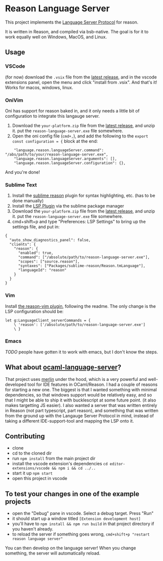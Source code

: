 # Reason Language Server

This project implements the [Language Server Protocol](https://microsoft.github.io/language-server-protocol/specification#initialize) for reason.

It is written in Reason, and compiled via bsb-native. The goal is for it to work equally well on Windows, MacOS, and Linux.

## Usage

### VSCode

(for now) download the `.vsix` file from the [latest release](https://github.com/jaredly/reason-language-server/releases), and in the vscode extensions panel, open the menu and click "install from .vsix". And that's it!
Works for macos, windows, linux.

### OniVim

Oni has support for reason baked in, and it only needs a little bit of configuration to integrate this langauge server.

1. Download the `your-platform.zip` file from the [latest release](https://github.com/jaredly/reason-language-server/releases), and unzip it. put the `reason-language-server.exe` file somewhere.
2. Open the oni config file (`cmd+,`), and add the following to the `export const configuration = {` block at the end:
```
    "language.reason.languageServer.command": "/abs/path/to/your/reason-language-server.exe",
    "language.reason.languageServer.arguments": [],
    "language.reason.languageServer.configuration": {},
```
And you're done!

### Sublime Text

1. Install the [sublime reason](https://github.com/reasonml-editor/sublime-reason) plugin for syntax highlighting, etc. (has to be done manually)
2. Install the [LSP Plugin](https://github.com/tomv564/LSP) via the sublime package manager
3. Download the `your-platform.zip` file from the [latest release](https://github.com/jaredly/reason-language-server/releases), and unzip it. put the `reason-language-server.exe` file somewhere.
4. cmd+shift+p and type "Preferences: LSP Settings" to bring up the settings file, and put in:
```
{
  "auto_show_diagnostics_panel": false,
  "clients": {
    "reason": {
      "enabled": true,
      "command": ["/absolute/path/to/reason-language-server.exe"],
      "scopes": ["source.reason"],
      "syntaxes": ["Packages/sublime-reason/Reason.tmLanguage"],
      "languageId": "reason"
    }
  }
}
```

### Vim

Install [the reason-vim plugin](https://github.com/reasonml-editor/vim-reason-plus), following the readme. The only change is the LSP configuration should be:
```
let g:LanguageClient_serverCommands = {
    \ 'reason': ['/absolute/path/to/reason-language-server.exe']
    \ }
```

### Emacs

_TODO_ people have gotten it to work with emacs, but I don't know the steps.

## What about [ocaml-language-server](https://github.com/freebroccolo/ocaml-language-server/)?

That project uses [merlin](https://github.com/ocaml/merlin) under the hood, which is a very powerful and well-developed tool for IDE features in OCaml/Reason.
I had a couple of reasons for starting a new one. The biggest is that I wanted something with minimal dependencies, so that windows support would be relatively easy, and so that I might be able to ship it with bucklescript at some future point. (it also makes targetting JS easier). I also wanted a server that was written entirely in Reason (not part typescript, part reason), and something that was written from the ground up with the Langauge Server Protocol in mind, instead of taking a different IDE-support-tool and mapping the LSP onto it.

## Contributing

- clone
- cd to the cloned dir
- run `npm install` from the main project dir
- install the vscode extension's dependencies `cd editor-extensions/vscode && npm i && cd ../..`
- start it up `npm start`
- open this project in vscode

## To test your changes in one of the example projects
- open the "Debug" pane in vscode. Select a debug target. Press "Run"
- it should start up a window titled `[Extension development host]`
- you'll have to `npm install && npm run build` in that project directory if you haven't already.
- to reload the server if something goes wrong, `cmd+shift+p "restart reason language server"`

You can then develop on the language server! When you change something, the server will automatically reload.

